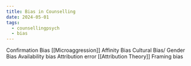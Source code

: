 ```yaml
---
title: Bias in Counselling
date: 2024-05-01
tags:
  - counsellingpsych
  - bias
---
```

Confirmation Bias 
[[Microaggression]]
Affinity Bias
Cultural Bias/ Gender Bias
Availability bias
Attribution error [[Attribution Theory]]
Framing bias